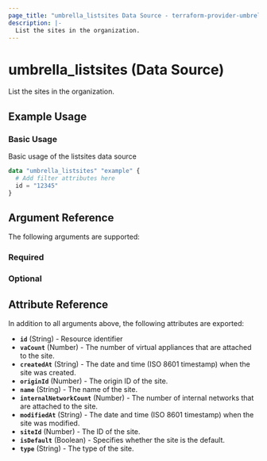 ```yaml
---
page_title: "umbrella_listsites Data Source - terraform-provider-umbrella"
description: |-
  List the sites in the organization.
---
```


# umbrella_listsites (Data Source)

List the sites in the organization.

## Example Usage


### Basic Usage

Basic usage of the listsites data source

```terraform
data "umbrella_listsites" "example" {
  # Add filter attributes here
  id = "12345"
}
```



## Argument Reference

The following arguments are supported:

### Required



### Optional



## Attribute Reference

In addition to all arguments above, the following attributes are exported:

- **`id`** (String) - Resource identifier
- **`vaCount`** (Number) - The number of virtual appliances that are attached to the site.
- **`createdAt`** (String) - The date and time (ISO 8601 timestamp) when the site was created.
- **`originId`** (Number) - The origin ID of the site.
- **`name`** (String) - The name of the site.
- **`internalNetworkCount`** (Number) - The number of internal networks that are attached to the site.
- **`modifiedAt`** (String) - The date and time (ISO 8601 timestamp) when the site was modified.
- **`siteId`** (Number) - The ID of the site.
- **`isDefault`** (Boolean) - Specifies whether the site is the default.
- **`type`** (String) - The type of the site.



